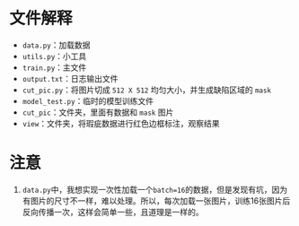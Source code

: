 # 文件解释

- `data.py`：加载数据
- `utils.py`：小工具
- `train.py`：主文件
- `output.txt`：日志输出文件
- `cut_pic.py`：将图片切成 `512 X 512` 均匀大小，并生成缺陷区域的 `mask`
- `model_test.py`：临时的模型训练文件
- `cut_pic`：文件夹，里面有数据和 `mask` 图片
- `view`：文件夹，将瑕疵数据进行红色边框标注，观察结果

# 注意

1. `data.py`中，我想实现一次性加载一个`batch=16`的数据，但是发现有坑，因为有图片的尺寸不一样，难以处理。所以，每次加载一张图片，训练16张图片后反向传播一次，这样会简单一些，且道理是一样的。